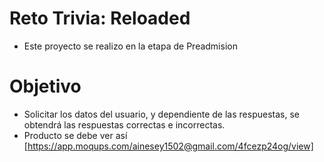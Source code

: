 # Reto Trivia: Reloaded
- Este proyecto se realizo en la etapa de Preadmision
# Objetivo
- Solicitar los datos del usuario, y dependiente de las respuestas, se obtendrá las respuestas correctas e incorrectas.
- Producto se debe ver así [https://app.moqups.com/ainesey1502@gmail.com/4fcezp24og/view]
